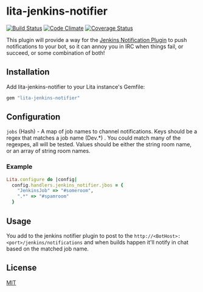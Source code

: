 # lita-jenkins-notifier

[![Build Status](https://travis-ci.org/dkowis/lita-jenkins-notifier.png)](https://travis-ci.org/dkowis/lita-jenkins-notifier)
[![Code Climate](https://codeclimate.com/github/dkowis/lita-jenkins-notifier.png)](https://codeclimate.com/github/dkowis/lita-jenkins-notifier)
[![Coverage Status](https://coveralls.io/repos/dkowis/lita-jenkins-notifier/badge.png)](https://coveralls.io/r/dkowis/lita-jenkins-notifier)


This plugin will provide a way for the [Jenkins Notification Plugin](https://wiki.jenkins-ci.org/display/JENKINS/Notification+Plugin)
to push notifications to your bot, so it can annoy you in IRC when things fail, or succeed, or some combination of both!

## Installation

Add lita-jenkins-notifier to your Lita instance's Gemfile:

``` ruby
gem "lita-jenkins-notifier"
```

## Configuration

`jobs` (Hash) - A map of job names to channel notifications.
Keys should be a regex that matches a job name (Dev.*) . You could match many of the regexpes, all will be tested.
Values should be either the string room name, or an array of string room names.

### Example

```ruby
Lita.configure do |config|
  config.handlers.jenkins_notifier.jbos = {
    "JenkinsJob" => "#someroom",
    ".*" => "#spamroom"
  }
```

## Usage

You add to the jenkins notifier plugin to post to the `http://<BotHost>:<port>/jenkins/notifications` and when builds happen
it'll notify in chat based on the matched job name.

## License

[MIT](http://opensource.org/licenses/MIT)
